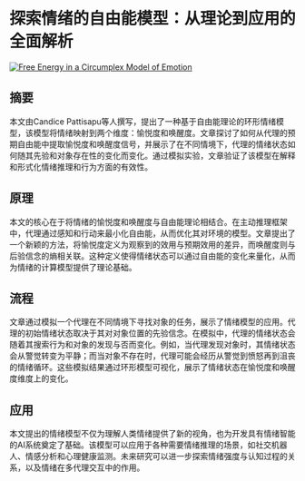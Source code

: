 # 探索情绪的自由能模型：从理论到应用的全面解析

[![Free Energy in a Circumplex Model of Emotion](https://arxiv-research-1301205113.cos.ap-guangzhou.myqcloud.com/images/2407.02474v1.pdf_0.jpg)](https://arxiv.org/abs/2407.02474v1)

## 摘要

本文由Candice Pattisapu等人撰写，提出了一种基于自由能理论的环形情绪模型，该模型将情绪映射到两个维度：愉悦度和唤醒度。文章探讨了如何从代理的预期自由能中提取愉悦度和唤醒度信号，并展示了在不同情境下，代理的情绪状态如何随其先验和对象存在性的变化而变化。通过模拟实验，文章验证了该模型在解释和形式化情绪推理和行为方面的有效性。

## 原理

本文的核心在于将情绪的愉悦度和唤醒度与自由能理论相结合。在主动推理框架中，代理通过感知和行动来最小化自由能，从而优化其对环境的模型。文章提出了一个新颖的方法，将愉悦度定义为观察到的效用与预期效用的差异，而唤醒度则与后验信念的熵相关联。这种定义使得情绪状态可以通过自由能的变化来量化，从而为情绪的计算模型提供了理论基础。

## 流程

文章通过模拟一个代理在不同情境下寻找对象的任务，展示了情绪模型的应用。代理的初始情绪状态取决于其对对象位置的先验信念。在模拟中，代理的情绪状态会随着其搜索行为和对象的发现与否而变化。例如，当代理发现对象时，其情绪状态会从警觉转变为平静；而当对象不存在时，代理可能会经历从警觉到愤怒再到沮丧的情绪循环。这些模拟结果通过环形模型可视化，展示了情绪状态在愉悦度和唤醒度维度上的变化。

## 应用

本文提出的情绪模型不仅为理解人类情绪提供了新的视角，也为开发具有情绪智能的AI系统奠定了基础。该模型可以应用于各种需要情绪推理的场景，如社交机器人、情感分析和心理健康监测。未来研究可以进一步探索情绪强度与认知过程的关系，以及情绪在多代理交互中的作用。

